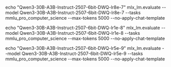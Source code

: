 echo "Qwen3-30B-A3B-Instruct-2507-6bit-DWQ-lr8e-7"
mlx_lm.evaluate --model Qwen3-30B-A3B-Instruct-2507-6bit-DWQ-lr8e-7 --tasks mmlu_pro_computer_science --max-tokens 5000 --no-apply-chat-template

echo "Qwen3-30B-A3B-Instruct-2507-6bit-DWQ-lr1e-8"
mlx_lm.evaluate --model Qwen3-30B-A3B-Instruct-2507-6bit-DWQ-lr1e-8 --tasks mmlu_pro_computer_science --max-tokens 5000 --no-apply-chat-template

echo "Qwen3-30B-A3B-Instruct-2507-6bit-DWQ-lr5e-9"
mlx_lm.evaluate --model Qwen3-30B-A3B-Instruct-2507-6bit-DWQ-lr5e-9 --tasks mmlu_pro_computer_science --max-tokens 5000 --no-apply-chat-template